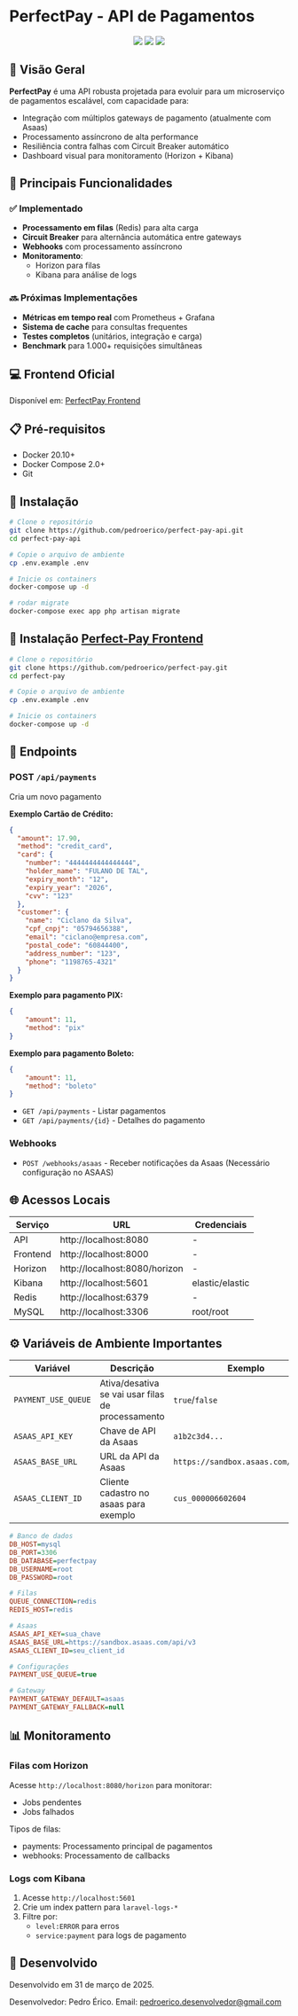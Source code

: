 # PerfectPay - API de Pagamentos

<div align="center">
  <img src="https://img.shields.io/badge/Laravel-FF2D20?style=for-the-badge&logo=laravel&logoColor=white" />
  <img src="https://img.shields.io/badge/Docker-2496ED?style=for-the-badge&logo=docker&logoColor=white" />
  <img src="https://img.shields.io/badge/Redis-DC382D?style=for-the-badge&logo=redis&logoColor=white" />
</div>

## 🌟 Visão Geral

**PerfectPay** é uma API robusta projetada para evoluir para um microserviço de pagamentos escalável, com capacidade para:

- Integração com múltiplos gateways de pagamento (atualmente com Asaas)
- Processamento assíncrono de alta performance
- Resiliência contra falhas com Circuit Breaker automático
- Dashboard visual para monitoramento (Horizon + Kibana)

## 🚀 Principais Funcionalidades

### ✅ Implementado
- **Processamento em filas** (Redis) para alta carga
- **Circuit Breaker** para alternância automática entre gateways
- **Webhooks** com processamento assíncrono
- **Monitoramento**:
    - Horizon para filas
    - Kibana para análise de logs

### 🔜 Próximas Implementações
- **Métricas em tempo real** com Prometheus + Grafana
- **Sistema de cache** para consultas frequentes
- **Testes completos** (unitários, integração e carga)
- **Benchmark** para 1.000+ requisições simultâneas

## 💻 Frontend Oficial
Disponível em: [PerfectPay Frontend](https://github.com/pedroerico/perfect-pay)

## 📋 Pré-requisitos

- Docker 20.10+
- Docker Compose 2.0+
- Git

## 🚀 Instalação

```bash
# Clone o repositório
git clone https://github.com/pedroerico/perfect-pay-api.git
cd perfect-pay-api

# Copie o arquivo de ambiente
cp .env.example .env

# Inicie os containers
docker-compose up -d

# rodar migrate
docker-compose exec app php artisan migrate
```

## 🚀 Instalação [Perfect-Pay Frontend](https://github.com/pedroerico/perfect-pay)

```bash
# Clone o repositório
git clone https://github.com/pedroerico/perfect-pay.git
cd perfect-pay

# Copie o arquivo de ambiente
cp .env.example .env

# Inicie os containers
docker-compose up -d
```

## 📡 Endpoints

### POST `/api/payments`
Cria um novo pagamento

**Exemplo Cartão de Crédito:**
```json
{
  "amount": 17.90,
  "method": "credit_card",
  "card": {
    "number": "4444444444444444",
    "holder_name": "FULANO DE TAL",
    "expiry_month": "12",
    "expiry_year": "2026",
    "cvv": "123"
  },
  "customer": {
    "name": "Ciclano da Silva",
    "cpf_cnpj": "05794656388",
    "email": "ciclano@empresa.com",
    "postal_code": "60844400",
    "address_number": "123",
    "phone": "1198765-4321"
  }
}
```
**Exemplo para pagamento PIX:**
```json
{
    "amount": 11,
    "method": "pix"
}
```
**Exemplo para pagamento Boleto:**
```json
{
    "amount": 11,
    "method": "boleto"
}
```

- `GET /api/payments` - Listar pagamentos
- `GET /api/payments/{id}` - Detalhes do pagamento

### Webhooks
- `POST /webhooks/asaas` - Receber notificações da Asaas (Necessário configuração no ASAAS)

## 🌐 Acessos Locais

| Serviço  | URL                           | Credenciais     |
|----------|-------------------------------|-----------------|
| API      | http://localhost:8080         | -               |
| Frontend | http://localhost:8000         | -               |
| Horizon  | http://localhost:8080/horizon | -               |
| Kibana   | http://localhost:5601         | elastic/elastic |
| Redis    | http://localhost:6379         | -               |
| MySQL    | http://localhost:3306         | root/root       |

## ⚙️ Variáveis de Ambiente Importantes

| Variável               | Descrição                                         | Exemplo               |
|------------------------|---------------------------------------------------|-----------------------|
| `PAYMENT_USE_QUEUE`    | Ativa/desativa se vai usar filas de processamento | `true`/`false`        |
| `ASAAS_API_KEY`        | Chave de API da Asaas                             | `a1b2c3d4...`         |
| `ASAAS_BASE_URL`       | URL da API da Asaas                               | `https://sandbox.asaas.com/api/v3` |
| `ASAAS_CLIENT_ID`       | Cliente cadastro no asaas para exemplo            | `cus_000006602604`    |

```ini
# Banco de dados
DB_HOST=mysql
DB_PORT=3306
DB_DATABASE=perfectpay
DB_USERNAME=root
DB_PASSWORD=root

# Filas
QUEUE_CONNECTION=redis
REDIS_HOST=redis

# Asaas
ASAAS_API_KEY=sua_chave
ASAAS_BASE_URL=https://sandbox.asaas.com/api/v3
ASAAS_CLIENT_ID=seu_client_id

# Configurações
PAYMENT_USE_QUEUE=true

# Gateway
PAYMENT_GATEWAY_DEFAULT=asaas
PAYMENT_GATEWAY_FALLBACK=null
```

## 📊 Monitoramento

### Filas com Horizon
Acesse `http://localhost:8080/horizon` para monitorar:
- Jobs pendentes
- Jobs falhados

Tipos de filas:
- payments: Processamento principal de pagamentos
- webhooks: Processamento de callbacks

### Logs com Kibana
1. Acesse `http://localhost:5601`
2. Crie um index pattern para `laravel-logs-*`
3. Filtre por:
    - `level:ERROR` para erros
    - `service:payment` para logs de pagamento

## 📄 Desenvolvido

Desenvolvido em 31 de março de 2025.

Desenvolvedor: Pedro Érico.
Email: pedroerico.desenvolvedor@gmail.com
